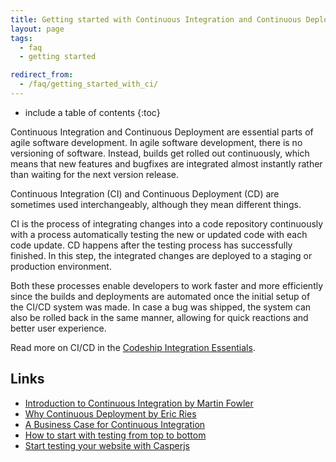 ```yaml
---
title: Getting started with Continuous Integration and Continuous Deployment
layout: page
tags:
  - faq
  - getting started

redirect_from:
  - /faq/getting_started_with_ci/
---
```


* include a table of contents
{:toc}

Continuous Integration and Continuous Deployment are essential parts of agile software development. In agile software development, there is no versioning of software. Instead, builds get rolled out continuously, which means that new features and bugfixes are integrated almost instantly rather than waiting for the next version release.

Continuous Integration (CI) and Continuous Deployment (CD) are sometimes used interchangeably, although they mean different things.

CI is the process of integrating changes into a code repository continuously with a process automatically testing the new or updated code with each code update. CD happens after the testing process has successfully finished. In this step, the integrated changes are deployed to a staging or production environment.

Both these processes enable developers to work faster and more efficiently since the builds and deployments are automated once the initial setup of the CI/CD system was made. In case a bug was shipped, the system can also be rolled back in the same manner, allowing for quick reactions and better user experience.

Read more on CI/CD in the [Codeship Integration Essentials](https://codeship.com/continuous-integration-essentials).

## Links
* [Introduction to Continuous Integration by Martin Fowler](http://martinfowler.com/articles/continuousIntegration.html)
* [Why Continuous Deployment by Eric Ries](http://www.startuplessonslearned.com/2009/06/why-continuous-deployment.html)
* [A Business Case for Continuous Integration](http://blog.codeship.com/benefits-of-continuous-integration/)
* [How to start with testing from top to bottom](http://blog.codeship.com/testing-top-to-bottom/)
* [Start testing your website with Casperjs](http://blog.codeship.com/casperjs-examples/)
